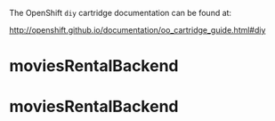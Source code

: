 The OpenShift `diy` cartridge documentation can be found at:

http://openshift.github.io/documentation/oo_cartridge_guide.html#diy
# moviesRentalBackend
# moviesRentalBackend
